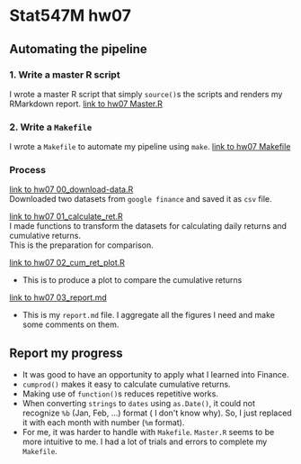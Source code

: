 
# Stat547M hw07

## Automating the pipeline
### 1. Write a master R script   
I wrote a master R script that simply `source()`s the scripts and renders my RMarkdown report. 
[link to hw07 Master.R](Master.R)  
  
### 2. Write a `Makefile`
I wrote a `Makefile` to automate my pipeline using `make`. 
[link to hw07 Makefile](Makefile)  
  
### Process
[link to hw07 00_download-data.R](00_download-data.R)   
Downloaded two datasets from `google finance` and saved it as `csv` file.  
  
[link to hw07 01_calculate_ret.R](01_calculate_ret.R)    
I made functions to transform the datasets for calculating daily returns and cumulative returns.   
This is the preparation for comparison.   
  
[link to hw07 02_cum_ret_plot.R](02_cum_ret_plot.R)    
- This is to produce a plot to compare the cumulative returns   
     
[link to hw07 03_report.md](03_report.md)   
- This is my `report.md` file. I aggregate all the figures I need and make some comments on them.   

  

## Report my progress
- It was good to have an opportunity to apply what I learned into Finance.
- `cumprod()` makes it easy to calculate cumulative returns.
- Making use of `function()`s reduces repetitive works.
- When converting `strings` to `dates` using `as.Date()`, it could not recognize `%b` (Jan, Feb, ...) format ( I don't know why). So, I just replaced it with each month with number (`%m` format).
- For me, it was harder to handle with `Makefile`. `Master.R` seems to be more intuitive to me. I had a lot of trials and errors to complete my `Makefile`. 



